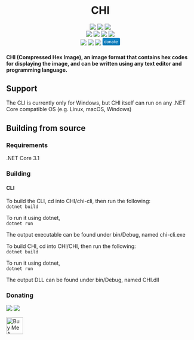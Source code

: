 <h1 align="center">CHI</h1>
<div align="center">  
<a href="https://github.com/omerhijazi404/CHI/actions/workflows/build.yml"><img src="https://img.shields.io/github/workflow/status/omerhijazi404/CHI/build"></a>
<a href="https://github.com/omerhijazi404/CHI/issues"><img src="https://img.shields.io/github/issues/omerhijazi404/CHI"></a>
<a href="https://github.com/omerhijazi404/CHI/pulls"><img src="https://img.shields.io/github/issues-pr/omerhijazi404/chi"></a>
<br>
<a href="https://nuget.org/packages/chimage"><img src="https://img.shields.io/nuget/v/chimage"></a>
<a href="https://nuget.org/packages/chimage"><img src="https://img.shields.io/nuget/vpre/chimage?label=nuget prerelease"></a>
<a href="https://github.com/omerhijazi404/chi/releases"><img src="https://img.shields.io/github/v/release/omerhijazi404/chi"></a>
<a href="https://github.com/omerhijazi404/chi/releases"><img src="https://img.shields.io/github/v/release/omerhijazi404/chi?include_prereleases&label=prerelease"></a>
<br>
<a href="https://discord.gg/7KcMNhmRyg"><img src="https://img.shields.io/discord/821285495551033395?label=discord"></a>
<a href="https://gitter.im/CHImage/community"><img src="https://img.shields.io/gitter/room/omerhijazi404/chi"></a>
<a href="https://twitter.com/icoooode"><img src="https://img.shields.io/twitter/follow/icoooode?style=flat&logo=twitter&color=blue"></a>
<a href="#Donating"><img src="data:image/svg+xml;charset=UTF-8,%3csvg xmlns='http://www.w3.org/2000/svg' xmlns:xlink='http://www.w3.org/1999/xlink' width='47' height='20' role='img' aria-label='donate: '%3e%3ctitle%3edonate%3c/title%3e%3clinearGradient id='s' x2='0' y2='100%25'%3e%3cstop offset='0' stop-color='%23bbb' stop-opacity='.1' /%3e%3cstop offset='1' stop-opacity='.1' /%3e%3c/linearGradient%3e%3cclipPath id='r'%3e%3crect width='47' height='20' rx='3' fill='%23fff' /%3e%3c/clipPath%3e%3cg clip-path='url(%23r)'%3e%3crect width='47' height='20' fill='%23007ec6' /%3e%3crect x='47' width='10' height='20' fill='%23007ec6' /%3e%3crect width='57' height='20' fill='url(%23s)' /%3e%3c/g%3e%3cg fill='%23fff' text-anchor='middle' font-family='Verdana,Geneva,DejaVu Sans,sans-serif' text-rendering='geometricPrecision' font-size='110'%3e%3ctext x='225' y='140' transform='scale(.1)' fill='%23fff' textLength='370'%3edonate%3c/text%3e%3c/g%3e%3c/svg%3e"></a>
</div>



#### CHI (Compressed Hex Image), an image format that contains hex codes for displaying the image, and can be written using any text editor and programming language.

## Support

The CLI is currently only for Windows, but CHI itself can run on any .NET Core compatible OS (e.g. Linux, macOS, Windows)
## Building from source

### Requirements

.NET Core 3.1  

### Building

#### CLI

To build the CLI, cd into CHI/chi-cli, then run the following:  
```dotnet build```  

To run it using dotnet,  
```dotnet run```    

The output executable can be found under bin/Debug, named chi-cli.exe  

To build CHI, cd into CHI/CHI, then run the following:  
```dotnet build```  

To run it using dotnet,  
```dotnet run```  

The output DLL can be found under bin/Debug, named CHI.dll

### Donating

<img src="https://img.shields.io/static/v1?label=DOGE&message=DPd9cNFE6uZqJZi3vBiaQBWgxVdhD8vAfE&color=informational&logo=dogecoin">  
<img src="https://img.shields.io/static/v1?label=BTC&message=175grXzxf83Df3MMDr6Z1c6vSoi5Dxos3X&color=informational&logo=bitcoin">  

<a href="https://www.buymeacoffee.com/OmerHijazi" target="_blank"><img src="https://cdn.buymeacoffee.com/buttons/v2/default-yellow.png" alt="Buy Me A Coffee" height="45"></a>